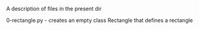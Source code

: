 A description of files in the present dir

0-rectangle.py - creates an empty class Rectangle that defines a rectangle
